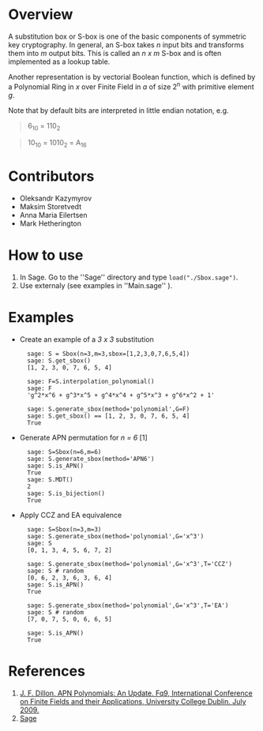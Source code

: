 # Overview

A substitution box or S-box is one of the basic components of symmetric key cryptography. In general, an S-box takes _n_ input bits and transforms them into _m_ output bits. This is called an _n x m_ S-box and is often implemented as a lookup table. 

Another representation is by vectorial Boolean function, which is defined by a Polynomial Ring in _x_ over Finite Field in _a_ of size 2<sup>n</sup> with primitive element _g_.

Note that by default bits are interpreted in little endian notation, e.g.

> 6<sub>10</sub> = 110<sub>2</sub>

> 10<sub>10</sub> = 1010<sub>2</sub> = A<sub>16</sub>

# Contributors

- Oleksandr Kazymyrov
- Maksim Storetvedt
- Anna Maria Eilertsen
- Mark Hetherington

# How to use

1. In Sage. Go to the ''Sage'' directory and type ``load("./Sbox.sage")``.
2. Use externaly (see examples in ''Main.sage'' ).

# Examples

* Create an example of a _3 x 3_ substitution

		sage: S = Sbox(n=3,m=3,sbox=[1,2,3,0,7,6,5,4])
		sage: S.get_sbox()
		[1, 2, 3, 0, 7, 6, 5, 4]
		
		sage: F=S.interpolation_polynomial()
		sage: F
		'g^2*x^6 + g^3*x^5 + g^4*x^4 + g^5*x^3 + g^6*x^2 + 1'
		
		sage: S.generate_sbox(method='polynomial',G=F)
		sage: S.get_sbox() == [1, 2, 3, 0, 7, 6, 5, 4]
		True

* Generate APN permutation for _n = 6_ [1]

        sage: S=Sbox(n=6,m=6)
        sage: S.generate_sbox(method='APN6')
        sage: S.is_APN()
        True
        sage: S.MDT()
        2
        sage: S.is_bijection()
        True

* Apply CCZ and EA equivalence

        sage: S=Sbox(n=3,m=3)
        sage: S.generate_sbox(method='polynomial',G='x^3')
        sage: S
        [0, 1, 3, 4, 5, 6, 7, 2]
        
        sage: S.generate_sbox(method='polynomial',G='x^3',T='CCZ')
        sage: S # random
        [0, 6, 2, 3, 6, 3, 6, 4]
        sage: S.is_APN()
        True
        
        sage: S.generate_sbox(method='polynomial',G='x^3',T='EA')
        sage: S # random
        [7, 0, 7, 5, 0, 6, 6, 5]

        sage: S.is_APN()
        True
        		
# References

1. [J. F. Dillon, APN Polynomials: An Update. Fq9, International Conference on Finite Fields
and their Applications, University College Dublin. July 2009.](http://mathsci.ucd.ie/~gmg/Fq9Talks/Dillon.pdf)
2. [Sage](http://sagemath.org/)

